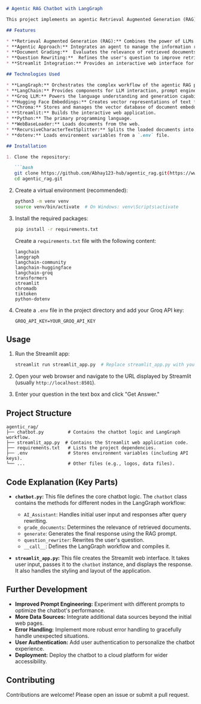 ```markdown
# Agentic RAG Chatbot with LangGraph

This project implements an agentic Retrieval Augmented Generation (RAG) chatbot using LangGraph, LangChain, and a Large Language Model (LLM) from Groq.  It retrieves relevant information from a specified set of web pages to answer user queries.  The chatbot uses a grading mechanism to determine if the retrieved documents are relevant and employs a question rewriter to improve query understanding.

## Features

* **Retrieval Augmented Generation (RAG):** Combines the power of LLMs with retrieved context from external sources.
* **Agentic Approach:** Integrates an agent to manage the information retrieval and response generation process.
* **Document Grading:**  Evaluates the relevance of retrieved documents to the user's question.
* **Question Rewriting:**  Refines the user's question to improve retrieval accuracy.
* **Streamlit Integration:** Provides an interactive web interface for users to interact with the chatbot.

## Technologies Used

* **LangGraph:** Orchestrates the complex workflow of the agentic RAG pipeline.
* **LangChain:** Provides components for LLM interaction, prompt engineering, and document loading.
* **Groq LLM:** Powers the language understanding and generation capabilities of the chatbot.
* **Hugging Face Embeddings:** Creates vector representations of text for semantic search.
* **Chroma:** Stores and manages the vector database of document embeddings.
* **Streamlit:** Builds the interactive web application.
* **Python:** The primary programming language.
* **WebBaseLoader:** Loads documents from the web.
* **RecursiveCharacterTextSplitter:** Splits the loaded documents into chunks.
* **dotenv:** Loads environment variables from a `.env` file.

## Installation

1. Clone the repository:

   ```bash
   git clone https://github.com/Abhay123-hub/agentic_rag.git(https://www.google.com/search?q=https://github.com/Abhay123-hub/agentic_rag.git)  #
   cd agentic_rag.git
   ```

2. Create a virtual environment (recommended):

   ```bash
   python3 -m venv venv
   source venv/bin/activate  # On Windows: venv\Scripts\activate
   ```

3. Install the required packages:

   ```bash
   pip install -r requirements.txt
   ```

   Create a `requirements.txt` file with the following content:

   ```
   langchain
   langgraph
   langchain-community
   langchain-huggingface
   langchain-groq
   transformers
   streamlit
   chromadb
   tiktoken
   python-dotenv
   ```

4. Create a `.env` file in the project directory and add your Groq API key:

   ```
   GROQ_API_KEY=YOUR_GROQ_API_KEY
   ```

## Usage

1. Run the Streamlit app:

   ```bash
   streamlit run streamlit_app.py  # Replace streamlit_app.py with your Streamlit file name
   ```

2. Open your web browser and navigate to the URL displayed by Streamlit (usually `http://localhost:8501`).

3. Enter your question in the text box and click "Get Answer."

## Project Structure

```
agentic_rag/
├── chatbot.py         # Contains the chatbot logic and LangGraph workflow.
├── streamlit_app.py  # Contains the Streamlit web application code.
├── requirements.txt   # Lists the project dependencies.
├── .env               # Stores environment variables (including API keys).
└── ...                # Other files (e.g., logos, data files).
```

## Code Explanation (Key Parts)

* **`chatbot.py`:** This file defines the core chatbot logic. The `chatbot` class contains the methods for different nodes in the LangGraph workflow:
    * `AI_Assistant`: Handles initial user input and responses after query rewriting.
    * `grade_documents`: Determines the relevance of retrieved documents.
    * `generate`: Generates the final response using the RAG prompt.
    * `question_rewriter`: Rewrites the user's question.
    * `__call__`: Defines the LangGraph workflow and compiles it.

* **`streamlit_app.py`:** This file creates the Streamlit web interface.  It takes user input, passes it to the `chatbot` instance, and displays the response.  It also handles the styling and layout of the application.

## Further Development

* **Improved Prompt Engineering:** Experiment with different prompts to optimize the chatbot's performance.
* **More Data Sources:** Integrate additional data sources beyond the initial web pages.
* **Error Handling:** Implement more robust error handling to gracefully handle unexpected situations.
* **User Authentication:** Add user authentication to personalize the chatbot experience.
* **Deployment:** Deploy the chatbot to a cloud platform for wider accessibility.

## Contributing

Contributions are welcome!  Please open an issue or submit a pull request.


